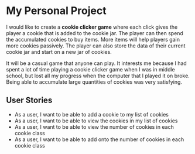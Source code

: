 # My Personal Project
I would like to create a **cookie clicker game** where each click gives the player a cookie that is added to the cookie
jar. The player can then spend the accumulated cookies to buy items. More items will help players gain more cookies
passively. The player can also store the data of their current cookie jar and start on a new jar of cookies.

It will be a casual game that anyone can play. It interests me because I had spent a lot of time playing a cookie 
clicker game when I was in middle school, but lost all my progress when the computer that I played it on broke. Being
able to accumulate large quantities of cookies was very satisfying.

## User Stories
- As a user, I want to be able to add a cookie to my list of cookies
- As a user, I want to be able to view the cookies in my list of cookies
- As a user, I want to be able to view the number of cookies in each cookie class
- As a user, I want to be able to add onto the number of cookies in each cookie class